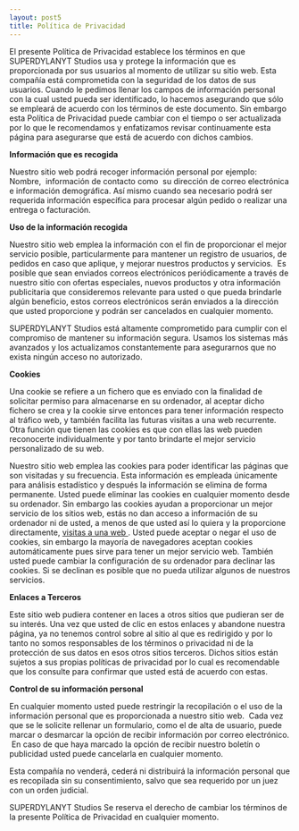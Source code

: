 ```yaml
---
layout: post5
title: Política de Privacidad
---
```


<p> El presente Política de Privacidad establece los términos en que SUPERDYLANYT Studios usa y protege la información que es proporcionada por sus usuarios al momento de utilizar su sitio web. Esta compañía está comprometida con la seguridad de los datos de sus usuarios. Cuando le pedimos llenar los campos de información personal con la cual usted pueda ser identificado, lo hacemos asegurando que sólo se empleará de acuerdo con los términos de este documento. Sin embargo esta Política de Privacidad puede cambiar con el tiempo o ser actualizada por lo que le recomendamos y enfatizamos revisar continuamente esta página para asegurarse que está de acuerdo con dichos cambios.</p><p><strong>Información que es recogida</strong></p><p>Nuestro sitio web podrá recoger información personal por ejemplo: Nombre,&nbsp; información de contacto como&nbsp; su dirección de correo electrónica e información demográfica. Así mismo cuando sea necesario podrá ser requerida información específica para procesar algún pedido o realizar una entrega o facturación.</p><p><strong>Uso de la información recogida</strong></p><p>Nuestro sitio web emplea la información con el fin de proporcionar el mejor servicio posible, particularmente para mantener un registro de usuarios, de pedidos en caso que aplique, y mejorar nuestros productos y servicios. &nbsp;Es posible que sean enviados correos electrónicos periódicamente a través de nuestro sitio con ofertas especiales, nuevos productos y otra información publicitaria que consideremos relevante para usted o que pueda brindarle algún beneficio, estos correos electrónicos serán enviados a la dirección que usted proporcione y podrán ser cancelados en cualquier momento.</p><p>SUPERDYLANYT Studios está altamente comprometido para cumplir con el compromiso de mantener su información segura. Usamos los sistemas más avanzados y los actualizamos constantemente para asegurarnos que no exista ningún acceso no autorizado.</p><p><strong>Cookies</strong></p><p>Una cookie se refiere a un fichero que es enviado con la finalidad de solicitar permiso para almacenarse en su ordenador, al aceptar dicho fichero se crea y la cookie sirve entonces para tener información respecto al tráfico web, y también facilita las futuras visitas a una web recurrente. Otra función que tienen las cookies es que con ellas las web pueden reconocerte individualmente y por tanto brindarte el mejor servicio personalizado de su web.</p><p>Nuestro sitio web emplea las cookies para poder identificar las páginas que son visitadas y su frecuencia. Esta información es empleada únicamente para análisis estadístico y después la información se elimina de forma permanente. Usted puede eliminar las cookies en cualquier momento desde su ordenador. Sin embargo las cookies ayudan a proporcionar un mejor servicio de los sitios web, estás no dan acceso a información de su ordenador ni de usted, a menos de que usted así lo quiera y la proporcione directamente, <a href="http://youtubeembedcodegenerator.com/en/" target="_blank">visitas a una web </a>. Usted puede aceptar o negar el uso de cookies, sin embargo la mayoría de navegadores aceptan cookies automáticamente pues sirve para tener un mejor servicio web. También usted puede cambiar la configuración de su ordenador para declinar las cookies. Si se declinan es posible que no pueda utilizar algunos de nuestros servicios.</p><p><strong>Enlaces a Terceros</strong></p><p>Este sitio web pudiera contener en laces a otros sitios que pudieran ser de su interés. Una vez que usted de clic en estos enlaces y abandone nuestra página, ya no tenemos control sobre al sitio al que es redirigido y por lo tanto no somos responsables de los términos o privacidad ni de la protección de sus datos en esos otros sitios terceros. Dichos sitios están sujetos a sus propias políticas de privacidad por lo cual es recomendable que los consulte para confirmar que usted está de acuerdo con estas.</p><p><strong>Control de su información personal</strong></p><p>En cualquier momento usted puede restringir la recopilación o el uso de la información personal que es proporcionada a nuestro sitio web.&nbsp; Cada vez que se le solicite rellenar un formulario, como el de alta de usuario, puede marcar o desmarcar la opción de recibir información por correo electrónico. &nbsp;En caso de que haya marcado la opción de recibir nuestro boletín o publicidad usted puede cancelarla en cualquier momento.</p><p>Esta compañía no venderá, cederá ni distribuirá la información personal que es recopilada sin su consentimiento, salvo que sea requerido por un juez con un orden judicial.</p><p>SUPERDYLANYT Studios Se reserva el derecho de cambiar los términos de la presente Política de Privacidad en cualquier momento.




